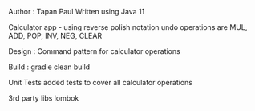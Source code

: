 Author : Tapan Paul
Written using Java 11

Calculator app - using reverse polish notation
undo operations are MUL, ADD, POP, INV, NEG, CLEAR

Design :
Command pattern for calculator operations

Build :
gradle clean build

Unit Tests
added tests to cover all calculator operations

3rd party libs
lombok
